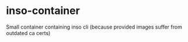 # inso-container
Small container containing inso cli (because provided images suffer from outdated ca certs)
